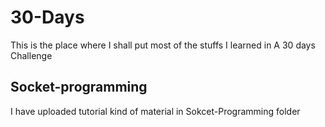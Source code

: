 # 30-Days
This is the place where I shall put most of the stuffs I learned in A 30 days Challenge

## Socket-programming
I have uploaded tutorial kind of material in Sokcet-Programming folder
